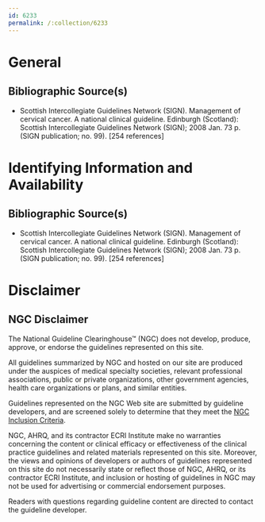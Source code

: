```yaml
---
id: 6233
permalink: /:collection/6233
---
```


# General

## Bibliographic Source(s)

- Scottish Intercollegiate Guidelines Network (SIGN). Management of cervical cancer. A national clinical guideline. Edinburgh (Scotland): Scottish Intercollegiate Guidelines Network (SIGN); 2008 Jan. 73 p. (SIGN publication; no. 99). [254 references]

# Identifying Information and Availability

## Bibliographic Source(s)

- Scottish Intercollegiate Guidelines Network (SIGN). Management of cervical cancer. A national clinical guideline. Edinburgh (Scotland): Scottish Intercollegiate Guidelines Network (SIGN); 2008 Jan. 73 p. (SIGN publication; no. 99). [254 references]

# Disclaimer

## NGC Disclaimer

The National Guideline Clearinghouse™ (NGC) does not develop, produce, approve, or endorse the guidelines represented on this site.

All guidelines summarized by NGC and hosted on our site are produced under the auspices of medical specialty societies, relevant professional associations, public or private organizations, other government agencies, health care organizations or plans, and similar entities.

Guidelines represented on the NGC Web site are submitted by guideline developers, and are screened solely to determine that they meet the [NGC Inclusion Criteria](/help-and-about/summaries/inclusion-criteria).

NGC, AHRQ, and its contractor ECRI Institute make no warranties concerning the content or clinical efficacy or effectiveness of the clinical practice guidelines and related materials represented on this site. Moreover, the views and opinions of developers or authors of guidelines represented on this site do not necessarily state or reflect those of NGC, AHRQ, or its contractor ECRI Institute, and inclusion or hosting of guidelines in NGC may not be used for advertising or commercial endorsement purposes.

Readers with questions regarding guideline content are directed to contact the guideline developer.

